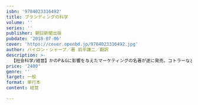 ```yaml
---
isbn: '9784023316492'
title: ブランディングの科学
volume: ''
series: ''
publisher: 朝日新聞出版
pubdate: '2018-07-06'
cover: 'https://cover.openbd.jp/9784023316492.jpg'
author: バイロン・シャープ／著 前平謙二／翻訳
description: >-
  【社会科学/経営】かのP＆Gに影響を与えたマーケティングの名著が遂に発売。コトラーなどのマーケティング主流派に異論を唱え、新しい視点からマーケティングやブランドの育成方法を提案する。コトラーを超える最新マーケティングの神髄。
price: '2400'
genre: ''
target: 一般
format: 単行本
content: 経営

---
```

